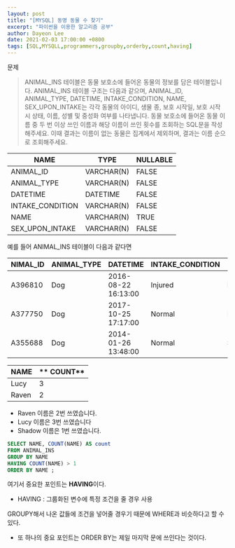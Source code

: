 ```yaml
---
layout: post
title: "[MYSQL] 동명 동물 수 찾기"
excerpt: "파이썬을 이용한 알고리즘 공부"
author: Dayeon Lee
date: 2021-02-03 17:00:00 +0800
tags: [SQL,MYSQLL,programmers,groupby,orderby,count,having]
---
```


문제

> ANIMAL_INS 테이블은 동물 보호소에 들어온 동물의 정보를 담은 테이블입니다. ANIMAL_INS 테이블 구조는 다음과 같으며, ANIMAL_ID, ANIMAL_TYPE, DATETIME, INTAKE_CONDITION, NAME, SEX_UPON_INTAKE는 각각 동물의 아이디, 생물 종, 보호 시작일, 보호 시작 시 상태, 이름, 성별 및 중성화 여부를 나타냅니다.
동물 보호소에 들어온 동물 이름 중 두 번 이상 쓰인 이름과 해당 이름이 쓰인 횟수를 조회하는 SQL문을 작성해주세요. 이때 결과는 이름이 없는 동물은 집계에서 제외하며, 결과는 이름 순으로 조회해주세요.



|**NAME**|	**TYPE**|	**NULLABLE**|
|--|--|--|
|ANIMAL_ID	|VARCHAR(N)|	FALSE|
|ANIMAL_TYPE|	VARCHAR(N)	|FALSE|
|DATETIME	|DATETIME	|FALSE|
|INTAKE_CONDITION|	VARCHAR(N)	|FALSE|
|NAME	|VARCHAR(N)	|TRUE|
|SEX_UPON_INTAKE|	VARCHAR(N)	|FALSE|

예를 들어 ANIMAL_INS 테이블이 다음과 같다면

|**NIMAL_ID**	|**ANIMAL_TYP**E|	**DATETIME**|	**INTAKE_CONDITION**	|**NAME**	|**SEX_UPON_INTAKE**|
|--|--|--|--|--|--|
|A396810	|Dog	|2016-08-22 16:13:00	|Injured	|Raven	|Spayed |Female|
|A377750	|Dog	|2017-10-25 17:17:00	|Normal|	Lucy|	Spayed |Female|
|A355688	|Dog|	2014-01-26 13:48:00	|Normal	|Shadow|	Neutered| Male|

|**NAME**|**	COUNT**|
|--|--|
|Lucy	|3|
|Raven|	2|

- Raven 이름은 2번 쓰였습니다.
- Lucy 이름은 3번 쓰였습니다
- Shadow 이름은 1번 쓰였습니다.

```SQL
SELECT NAME, COUNT(NAME) AS count 
FROM ANIMAL_INS
GROUP BY NAME
HAVING COUNT(NAME) > 1
ORDER BY NAME ;

```

여기서 중요한 포인트는 **HAVING**이다.     

* HAVING : 그룹화된 변수에 특정 조건을 줄 경우 사용 

GROUPY해서 나온 값들에 조건을 넣어줄 경우기 때문에 WHERE과 비슷하다고 할 수 있다.   

* 또 하나의 중요 포인트는 ORDER BY는 제일 마지막 문에 쓰인다는 것이다. 

